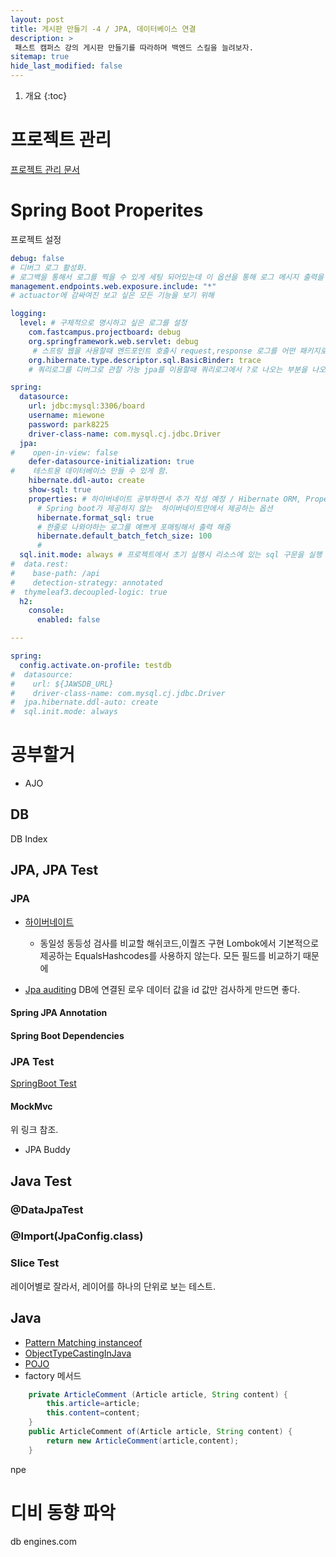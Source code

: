 ```yaml
---
layout: post
title: 게시판 만들기 -4 / JPA, 데이터베이스 연결
description: >
 패스트 캠퍼스 강의 게시판 만들기를 따라하며 백엔드 스킬을 늘려보자.
sitemap: true
hide_last_modified: false
---
```


1. 개요
{:toc}

# 프로젝트 관리
[프로젝트 관리 문서](https.google.com/spreadsheets/d/1xxuP3eXVIsYP-Pe4pwDcvYthXhtYNUvVXXgRPU3XWqw/edit?usp=sharing)

# Spring Boot Properites
프로젝트 설정

```yaml
debug: false
# 디버그 로그 활성화.
# 로그백을 통해서 로그를 찍을 수 있게 세팅 되어있는데 이 옵션을 통해 로그 메시지 출력을 컨트롤할 수 있음
management.endpoints.web.exposure.include: "*"
# actuactor에 감싸여진 보고 싶은 모든 기능을 보기 위해

logging:
  level: # 구체적으로 명시하고 싶은 로그를 설정
    com.fastcampus.projectboard: debug
    org.springframework.web.servlet: debug
     # 스프링 웹을 사용할때 엔드포인트 호출시 request,response 로그를 어떤 패키지로부터 오는지 조사할 수 있음.
    org.hibernate.type.descriptor.sql.BasicBinder: trace
    # 쿼리로그를 디버그로 관찰 가능 jpa를 이용할때 쿼리로그에서 ?로 나오는 부분을 나오게 해주는 부분

spring:
  datasource:
    url: jdbc:mysql:3306/board
    username: miewone
    password: park8225
    driver-class-name: com.mysql.cj.jdbc.Driver
  jpa:
#    open-in-view: false
    defer-datasource-initialization: true
#    테스트용 데이터베이스 만들 수 있게 함.
    hibernate.ddl-auto: create
    show-sql: true
    properties: # 하이버네이트 공부하면서 추가 작성 예정 / Hibernate ORM, Properties
      # Spring boot가 제공하지 않는  하이버네이트만에서 제공하는 옵션
      hibernate.format_sql: true
      # 한줄로 나와야하는 로그를 예쁘게 포매팅해서 출력 해줌
      hibernate.default_batch_fetch_size: 100
      #
  sql.init.mode: always # 프로젝트에서 초기 실행시 리소스에 있는 sql 구문을 실행 시키는 옵션
#  data.rest:
#    base-path: /api
#    detection-strategy: annotated
#  thymeleaf3.decoupled-logic: true
  h2:
    console:
      enabled: false

---

spring:
  config.activate.on-profile: testdb
#  datasource:
#    url: ${JAWSDB_URL}
#    driver-class-name: com.mysql.cj.jdbc.Driver
#  jpa.hibernate.ddl-auto: create
#  sql.init.mode: always
```



# 공부할거
- AJO
## DB
DB Index
## JPA, JPA Test
### JPA
- [하이버네이트](/reference/2022-07-10-Hibernate,ORM)
  - 동일성 동등성 검사를 비교할 해쉬코드,이퀄즈 구현 Lombok에서 기본적으로 제공하는 EqualsHashcodes를 사용하지 않는다.
        모든 필드를 비교하기 때문에

- [Jpa auditing](/reference/2022-07-10-JPAAuditing)
DB에 연결된 로우 데이터 값을 id 값만 검사하게 만드면 좋다.
#### Spring JPA Annotation
#### Spring Boot Dependencies
### JPA Test
[SpringBoot Test](/reference/2022-07-24-SpringBootTest)
#### MockMvc
위 링크 참조.
- JPA Buddy
## Java Test
### @DataJpaTest

### @Import(JpaConfig.class)

### Slice Test
레이어별로 잘라서, 레이어를 하나의 단위로 보는 테스트.

## Java 
- [Pattern Matching instanceof](/reference/2022-07-10-PatternMatching)
- [ObjectTypeCastingInJava](/reference/2022-07-10-ObjectTypeCastingInJava)
- [POJO](/reference/2022-07-10-POJO)
- factory 메서드
```java
    private ArticleComment (Article article, String content) {
        this.article=article;
        this.content=content;
    }
    public ArticleComment of(Article article, String content) {
        return new ArticleComment(article,content);
    }
```





npe





# 디비 동향 파악
db engines.com